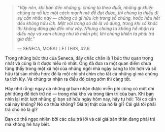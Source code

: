 
> _“Vậy nên, khi bàn đến những gì chúng ta theo đuổi, những gì khiến chúng ta nỗ lực một cách mạnh mẽ để đạt được, thì chúng ta thiếu đi sự cân nhắc này — chẳng có gì hữu ích trong số chúng, hoặc hầu hết đều không hữu ích. Một vài trong số đó là vô dụng, trong khi số khác thì không đáng giá đến như vậy. Nhưng chúng ta không hề nhận ra điều này và xem chúng như là miễn phí, khi chúng khiến ta phải trả giá đắt.”_
> 
> — SENECA, MORAL LETTERS, 42.6

Trong những bức thư của Seneca, đây chắc chắn là 1 bức thư quan trọng nhất và cũng là ít được hiểu rõ nhất. Ông đã đưa ra một quan điểm chưa từng thấy trong một xã hội của những ngôi nhà ngày càng to lớn hơn và sở hữu tài sản nhiều hơn: đó là một chi phí chìm cho tất cả những gì mà chúng ta tích lũy. Và chúng ta nhận ra điều đó càng sớm thì càng tốt.

Hãy nhớ rằng: ngay cả những gì bạn nhận được miễn phí cũng có một chi phí dùng để tích trữ nó — trong nhà kho và trong tâm trí của bạn. Khi bạn nhìn lại một lượt những gì bạn sở hữu ngày hôm nay, hãy tự hỏi: Tôi có cần cái này không? Nó có thừa không? Giá trị thật của nó là gì? Cái giá tôi phải trả cho nó là gì?

Bạn có thể ngạc nhiên bởi các câu trả lời và cái giá bản thân đang phải trả mà không hề hay biết.